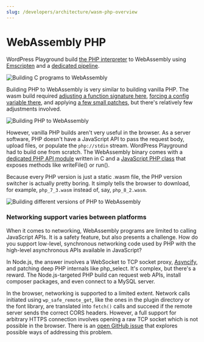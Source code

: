 ```yaml
---
slug: /developers/architecture/wasm-php-overview
---
```


# WebAssembly PHP

WordPress Playground build [the PHP interpreter](https://github.com/php/php-src) to WebAssembly using [Emscripten](https://emscripten.org/docs/porting/networking.html) and a [dedicated pipeline](https://github.com/WordPress/wordpress-playground/blob/0d451c33936a8db5b7a158fa8aad288c19370a7d/packages/php-wasm/compile/Dockerfile).

![Building C programs to WebAssembly](@site/static/img/c-programs-general.png)

Building PHP to WebAssembly is very similar to building vanilla PHP. The wasm build required [adjusting a function signature here](https://github.com/WordPress/wordpress-playground/blob/0d451c33936a8db5b7a158fa8aad288c19370a7d/packages/php-wasm/compile/build-assets/php7.1.patch#L8-L9), [forcing a config variable there](https://github.com/WordPress/wordpress-playground/blob/0d451c33936a8db5b7a158fa8aad288c19370a7d/packages/php-wasm/compile/Dockerfile#L495), and applying [a few small patches](https://github.com/WordPress/wordpress-playground/tree/0d451c33936a8db5b7a158fa8aad288c19370a7d/packages/php-wasm/compile/build-assets), but there's relatively few adjustments involved.

![Building PHP to WebAssembly](@site/static/img/c-programs-php.png)

However, vanilla PHP builds aren't very useful in the browser. As a server software, PHP doesn't have a JavaScript API to pass the request body, upload files, or populate the `php://stdin` stream. WordPress Playground had to build one from scratch. The WebAssembly binary comes with a [dedicated PHP API module](https://github.com/WordPress/wordpress-playground/blob/0d451c33936a8db5b7a158fa8aad288c19370a7d/packages/php-wasm/compile/build-assets/php_wasm.c) written in C and a [JavaScript PHP class](https://github.com/WordPress/wordpress-playground/blob/da38192af57a95699d8731c855b82ac0222df61b/packages/php-wasm/common/src/lib/php.ts) that exposes methods like writeFile() or run().

Because every PHP version is just a static .wasm file, the PHP version switcher is actually pretty boring. It simply tells the browser to download, for example, `php_7_3.wasm` instead of, say, `php_8_2.wasm`.

![Building different versions of PHP to WebAssembly](@site/static/img/c-programs-php-versions.png)

### Networking support varies between platforms

When it comes to networking, WebAssembly programs are limited to calling JavaScript APIs. It is a safety feature, but also presents a challenge. How do you support low-level, synchronous networking code used by PHP with the high-level asynchronous APIs available in JavaScript?

In Node.js, the answer involves a WebSocket to TCP socket proxy, [Asyncify](https://emscripten.org/docs/porting/asyncify.html), and patching deep PHP internals like php_select. It's complex, but there's a reward. The Node.js-targeted PHP build can request web APIs, install composer packages, and even connect to a MySQL server.

In the browser, networking is supported to a limited extent. Network calls initiated using `wp_safe_remote_get`, like the ones in the plugin directory or the font library, are translated into `fetch()` calls and succeed if the remote server sends the correct CORS headers. However, a full support for arbitrary HTTPS connection involves opening a raw TCP socket which is not possible in the browser. There is an [open GitHub issue](https://github.com/WordPress/wordpress-playground/issues/85) that explores possible ways of addressing this problem.
